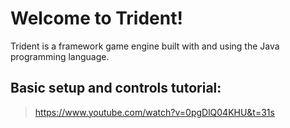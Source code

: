 # Welcome to Trident!

Trident is a framework game engine built with and using the Java programming language.

## Basic setup and controls tutorial:
> https://www.youtube.com/watch?v=0pgDlQ04KHU&t=31s
